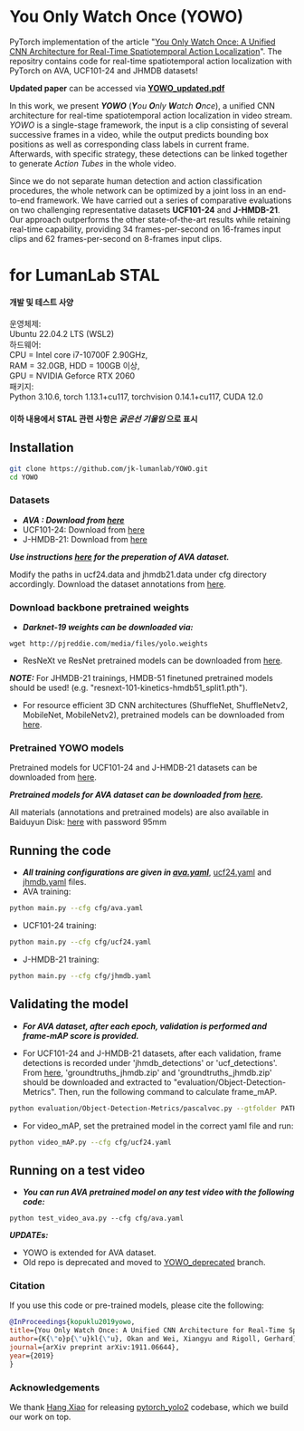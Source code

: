 # You Only Watch Once (YOWO)

PyTorch implementation of the article "[You Only Watch Once: A Unified CNN Architecture for Real-Time Spatiotemporal Action Localization](https://github.com/wei-tim/YOWO/blob/master/examples/YOWO_updated.pdf)". The repositry contains code for real-time spatiotemporal action localization with PyTorch on AVA, UCF101-24 and JHMDB datasets!

**Updated paper** can be accessed via [**YOWO_updated.pdf**](https://github.com/wei-tim/YOWO/blob/master/examples/YOWO_updated.pdf)

In this work, we present ***YOWO*** (***Y**ou **O**nly **W**atch **O**nce*), a unified CNN architecture for real-time spatiotemporal action localization in video stream. *YOWO* is a single-stage framework, the input is a clip consisting of several successive frames in a video, while the output predicts bounding box positions as well as corresponding class labels in current frame. Afterwards, with specific strategy, these detections can be linked together to generate *Action Tubes* in the whole video.

Since we do not separate human detection and action classification procedures, the whole network can be optimized by a joint loss in an end-to-end framework. We have carried out a series of comparative evaluations on two challenging representative datasets **UCF101-24** and **J-HMDB-21**. Our approach outperforms the other state-of-the-art results while retaining real-time capability, providing 34 frames-per-second on 16-frames input clips and 62 frames-per-second on 8-frames input clips.

# for LumanLab STAL
#### 개발 및 테스트 사양
운영체제:  
Ubuntu 22.04.2 LTS (WSL2)  
하드웨어:  
CPU = Intel core i7-10700F 2.90GHz,  
RAM = 32.0GB,  HDD = 100GB 이상,  
GPU = NVIDIA Geforce RTX 2060  
패키지:  
Python 3.10.6, torch 1.13.1+cu117, torchvision 0.14.1+cu117, CUDA 12.0

#### 이하 내용에서 STAL 관련 사항은 _**굵은선 기울임**_ 으로 표시

## Installation
```bash
git clone https://github.com/jk-lumanlab/YOWO.git
cd YOWO
```

### Datasets

* _**AVA	   : Download from [here](https://github.com/cvdfoundation/ava-dataset)**_
* UCF101-24: Download from [here](https://drive.google.com/file/d/1o2l6nYhd-0DDXGP-IPReBP4y1ffVmGSE/view?usp=sharing)
* J-HMDB-21: Download from [here](http://jhmdb.is.tue.mpg.de/challenge/JHMDB/datasets)

_**Use instructions [here](https://github.com/facebookresearch/SlowFast/blob/master/slowfast/datasets/DATASET.md) for the preperation of AVA dataset.**_

Modify the paths in ucf24.data and jhmdb21.data under cfg directory accordingly.
Download the dataset annotations from [here](https://www.dropbox.com/sh/16jv2kwzom1pmlt/AABL3cFWDfG5MuH9PwnjSJf0a?dl=0).

### Download backbone pretrained weights

* _**Darknet-19 weights can be downloaded via:**_
```Shell
wget http://pjreddie.com/media/files/yolo.weights
```

* ResNeXt ve ResNet pretrained models can be downloaded from [here](https://drive.google.com/drive/folders/1zvl89AgFAApbH0At-gMuZSeQB_LpNP-M?usp=sharing).

***NOTE:*** For JHMDB-21 trainings, HMDB-51 finetuned pretrained models should be used! (e.g. "resnext-101-kinetics-hmdb51_split1.pth").

* For resource efficient 3D CNN architectures (ShuffleNet, ShuffleNetv2, MobileNet, MobileNetv2), pretrained models can be downloaded from [here](https://github.com/okankop/Efficient-3DCNNs).

### Pretrained YOWO models

Pretrained models for UCF101-24 and J-HMDB-21 datasets can be downloaded from [here](https://www.dropbox.com/sh/16jv2kwzom1pmlt/AABL3cFWDfG5MuH9PwnjSJf0a?dl=0).

_**Pretrained models for AVA dataset can be downloaded from [here](https://drive.google.com/drive/folders/1g-jTfxCV9_uNFr61pjo4VxNfgDlbWLlb?usp=sharing).**_

All materials (annotations and pretrained models) are also available in Baiduyun Disk:
[here](https://pan.baidu.com/s/1yaOYqzcEx96z9gAkOhMnvQ) with password 95mm

## Running the code

* _**All training configurations are given in [ava.yaml](https://github.com/wei-tim/YOWO/blob/master/cfg/ava.yaml)**_, [ucf24.yaml](https://github.com/wei-tim/YOWO/blob/master/cfg/ucf24.yaml) and [jhmdb.yaml](https://github.com/wei-tim/YOWO/blob/master/cfg/jhmdb.yaml) files.
* AVA training:
```bash
python main.py --cfg cfg/ava.yaml
```
* UCF101-24 training:
```bash
python main.py --cfg cfg/ucf24.yaml
```
* J-HMDB-21 training:
```bash
python main.py --cfg cfg/jhmdb.yaml
```

## Validating the model

* _**For AVA dataset, after each epoch, validation is performed and frame-mAP score is provided.**_

* For UCF101-24 and J-HMDB-21 datasets, after each validation, frame detections is recorded under 'jhmdb_detections' or 'ucf_detections'. From [here](https://www.dropbox.com/sh/16jv2kwzom1pmlt/AABL3cFWDfG5MuH9PwnjSJf0a?dl=0), 'groundtruths_jhmdb.zip' and 'groundtruths_jhmdb.zip' should be downloaded and extracted to "evaluation/Object-Detection-Metrics". Then, run the following command to calculate frame_mAP.

```bash
python evaluation/Object-Detection-Metrics/pascalvoc.py --gtfolder PATH-TO-GROUNDTRUTHS-FOLDER --detfolder PATH-TO-DETECTIONS-FOLDER

```

* For video_mAP, set the pretrained model in the correct yaml file and run:
```bash
python video_mAP.py --cfg cfg/ucf24.yaml
```

## Running on a test video

* _**You can run AVA pretrained model on any test video with the following code:**_
```Shell
python test_video_ava.py --cfg cfg/ava.yaml
```


***UPDATEs:*** 
* YOWO is extended for AVA dataset. 
* Old repo is deprecated and moved to [YOWO_deprecated](https://github.com/wei-tim/YOWO/tree/yowo_deprecated) branch. 

### Citation
If you use this code or pre-trained models, please cite the following:

```bibtex
@InProceedings{kopuklu2019yowo,
title={You Only Watch Once: A Unified CNN Architecture for Real-Time Spatiotemporal Action Localization},
author={K{\"o}p{\"u}kl{\"u}, Okan and Wei, Xiangyu and Rigoll, Gerhard},
journal={arXiv preprint arXiv:1911.06644},
year={2019}
}
```

### Acknowledgements
We thank [Hang Xiao](https://github.com/marvis) for releasing [pytorch_yolo2](https://github.com/marvis/pytorch-yolo2) codebase, which we build our work on top. 
